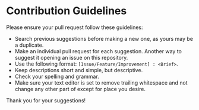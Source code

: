 # Contribution Guidelines

Please ensure your pull request follow these guidelines:

-   Search previous suggestions before making a new one, as yours may be a duplicate.
-   Make an individual pull request for each suggestion. Another way to suggest it opening an issue on this repository.
-   Use the following format: `[Issue/Feature/Improvement] : <Brief>`.
-   Keep descriptions short and simple, but descriptive.
-   Check your spelling and grammar.
-   Make sure your text editor is set to remove trailing whitespace and not change any other part of except for place you desire.

Thank you for your suggestions!
